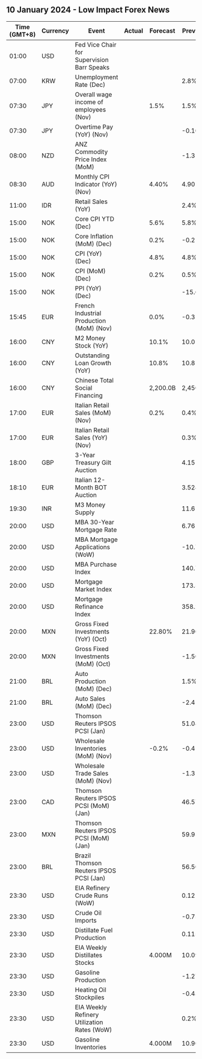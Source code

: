 ## 10 January 2024 - Low Impact Forex News

| Time (GMT+8) | Currency | Event | Actual | Forecast | Previous |
|------|----------|-------|--------|----------|----------|
| 01:00 | USD | Fed Vice Chair for Supervision Barr Speaks |  |  |  |
| 07:00 | KRW | Unemployment Rate (Dec) |  |  | 2.8% |
| 07:30 | JPY | Overall wage income of employees (Nov) |  | 1.5% | 1.5% |
| 07:30 | JPY | Overtime Pay (YoY) (Nov) |  |  | -0.10% |
| 08:00 | NZD | ANZ Commodity Price Index (MoM) |  |  | -1.3% |
| 08:30 | AUD | Monthly CPI Indicator (YoY) (Nov) |  | 4.40% | 4.90% |
| 11:00 | IDR | Retail Sales (YoY) |  |  | 2.4% |
| 15:00 | NOK | Core CPI YTD (Dec) |  | 5.6% | 5.8% |
| 15:00 | NOK | Core Inflation (MoM) (Dec) |  | 0.2% | -0.2% |
| 15:00 | NOK | CPI (YoY) (Dec) |  | 4.8% | 4.8% |
| 15:00 | NOK | CPI (MoM) (Dec) |  | 0.2% | 0.5% |
| 15:00 | NOK | PPI (YoY) (Dec) |  |  | -15.6% |
| 15:45 | EUR | French Industrial Production (MoM) (Nov) |  | 0.0% | -0.3% |
| 16:00 | CNY | M2 Money Stock (YoY) |  | 10.1% | 10.0% |
| 16:00 | CNY | Outstanding Loan Growth (YoY) |  | 10.8% | 10.8% |
| 16:00 | CNY | Chinese Total Social Financing |  | 2,200.0B | 2,450.0B |
| 17:00 | EUR | Italian Retail Sales (MoM) (Nov) |  | 0.2% | 0.4% |
| 17:00 | EUR | Italian Retail Sales (YoY) (Nov) |  |  | 0.3% |
| 18:00 | GBP | 3-Year Treasury Gilt Auction |  |  | 4.151% |
| 18:10 | EUR | Italian 12-Month BOT Auction |  |  | 3.528% |
| 19:30 | INR | M3 Money Supply |  |  | 11.6% |
| 20:00 | USD | MBA 30-Year Mortgage Rate |  |  | 6.76% |
| 20:00 | USD | MBA Mortgage Applications (WoW) |  |  | -10.7% |
| 20:00 | USD | MBA Purchase Index |  |  | 140.7 |
| 20:00 | USD | Mortgage Market Index |  |  | 173.5 |
| 20:00 | USD | Mortgage Refinance Index |  |  | 358.2 |
| 20:00 | MXN | Gross Fixed Investments (YoY) (Oct) |  | 22.80% | 21.90% |
| 20:00 | MXN | Gross Fixed Investments (MoM) (Oct) |  |  | -1.50% |
| 21:00 | BRL | Auto Production (MoM) (Dec) |  |  | 1.5% |
| 21:00 | BRL | Auto Sales (MoM) (Dec) |  |  | -2.4% |
| 23:00 | USD | Thomson Reuters IPSOS PCSI (Jan) |  |  | 51.08 |
| 23:00 | USD | Wholesale Inventories (MoM) (Nov) |  | -0.2% | -0.4% |
| 23:00 | USD | Wholesale Trade Sales (MoM) (Nov) |  |  | -1.3% |
| 23:00 | CAD | Thomson Reuters IPSOS PCSI (MoM) (Jan) |  |  | 46.57 |
| 23:00 | MXN | Thomson Reuters IPSOS PCSI (MoM) (Jan) |  |  | 59.95 |
| 23:00 | BRL | Brazil Thomson Reuters IPSOS PCSI (Jan) |  |  | 56.50 |
| 23:30 | USD | EIA Refinery Crude Runs (WoW) |  |  | 0.121M |
| 23:30 | USD | Crude Oil Imports |  |  | -0.758M |
| 23:30 | USD | Distillate Fuel Production |  |  | 0.115M |
| 23:30 | USD | EIA Weekly Distillates Stocks |  | 4.000M | 10.090M |
| 23:30 | USD | Gasoline Production |  |  | -1.275M |
| 23:30 | USD | Heating Oil Stockpiles |  |  | -0.433M |
| 23:30 | USD | EIA Weekly Refinery Utilization Rates (WoW) |  |  | 0.2% |
| 23:30 | USD | Gasoline Inventories |  | 4.000M | 10.900M |
